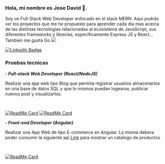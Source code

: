 ### Hola, mi nombre es Jose David 👋.

Soy un Full-Stack Web Developer enfocado en el stack MERN. Aqui podrás ver los proyectos que me he propuesto para aprender cada dia mas acerca de las distintas tecnologias relacionadas al ecosistema de JavaScript, sus diferentes frameworks y librerias, especificamente Express JS y React... Tambien me gusta Go  <img src="https://upload.wikimedia.org/wikipedia/commons/2/2d/Go_gopher_favicon.svg">


  <div id="badges">
    <a href="https://www.linkedin.com/in/josedavidrivas/">
      <img src="https://img.shields.io/badge/LinkedIn-blue?style=for-the-badge&logo=linkedin&logoColor=white" alt="LinkedIn Badge"/>
    </a>
  </div>
  
### Pruebas tecnicas

***- Full-stack Web Developer (React/NodeJS)***
<br/>

Realizar una app web tipo Blog que permita registrar usuarios almacenarlos en una base de datos SQL y que lo mismos puedan logearse, publicar nuevos post y visualizarlos.

<br />
  
  [![ReadMe Card](https://github-readme-stats.vercel.app/api/pin/?username=rivasss24&repo=blog-ui&show_owner=true)](https://github.com/rivasss24/blog-ui)
  [![ReadMe Card](https://github-readme-stats.vercel.app/api/pin/?username=rivasss24&repo=blog-api&show_owner=true)](https://github.com/rivasss24/blog-api)
  
  ***- Front-end Developer (Angular)***
<br/>

Realizar una App Web de tipo E-commerce en Angular. La misma debera poder consumir la siguiente api [Link](https://fakeapi.platzi.com/) para mostrar un catalogo de productos

<br />
  
  [![ReadMe Card](https://github-readme-stats.vercel.app/api/pin/?username=rivasss24&repo=e-commerce&show_owner=true)](https://github.com/rivasss24/e-commerce)


